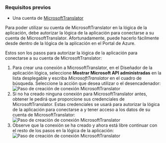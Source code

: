 ### <a name="prerequisites"></a>Requisitos previos

- Una cuenta de [MicrosoftTranslator](https://www.microsoft.com/translator)  


Para poder utilizar su cuenta de MicrosoftTranslator en la lógica de la aplicación, debe autorizar la lógica de la aplicación para conectarse a su cuenta de MicrosoftTranslator. Afortunadamente, puede hacerlo fácilmente desde dentro de la lógica de la aplicación en el Portal de Azure.  

Estos son los pasos para autorizar la lógica de la aplicación para conectarse a su cuenta de MicrosoftTranslator:  
1. Para crear una conexión a MicrosoftTranslator, en el Diseñador de la aplicación lógica, seleccione **Mostrar Microsoft API administradas** en la lista desplegable y escriba *MicrosoftTranslator* en el cuadro de búsqueda. Seleccione la acción que desea utilizar o el desencadenador:  
![Paso de creación de conexión MicrosoftTranslator](./media/connectors-create-api-microsofttranslator/microsofttranslator-1.png)  
2. Si no ha creado ninguna conexión para MicrosoftTranslator antes, obtener le pedirá que proporcione sus credenciales de MicrosoftTranslator. Estas credenciales se usará para autorizar la lógica de la aplicación para conectarse a y tener acceso a los datos de su cuenta de MicrosoftTranslator:  
![Paso de creación de conexión MicrosoftTranslator](./media/connectors-create-api-microsofttranslator/microsofttranslator-2.png)  
3. Observe que la conexión se ha creado y ahora está libre continuar con el resto de los pasos en la lógica de la aplicación:  
 ![Paso de creación de conexión MicrosoftTranslator](./media/connectors-create-api-microsofttranslator/microsofttranslator-3.png)  
